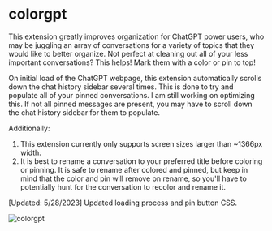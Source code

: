# colorgpt
This extension greatly improves organization for ChatGPT power users, who may be juggling an array of conversations for a variety of topics that they would like to better organize. Not perfect at cleaning out all of your less important conversations? This helps! Mark them with a color or pin to top!

On initial load of the ChatGPT webpage, this extension automatically scrolls down the chat history sidebar several times. This is done to try and populate all of your pinned conversations. I am still working on optimizing this. If not all pinned messages are present, you may have to scroll down the chat history sidebar for them to populate.

Additionally:
1. This extension currently only supports screen sizes larger than ~1366px width.
2. It is best to rename a conversation to your preferred title before coloring or pinning. It is safe to rename after colored and pinned, but keep in mind that the color and pin will remove on rename, so you'll have to potentially hunt for the conversation to recolor and rename it.

[Updated: 5/28/2023]
Updated loading process and pin button CSS.

![colorgpt](https://user-images.githubusercontent.com/22933348/229624789-a4068d2c-a4ef-4340-8a35-f1d28c1efd1d.jpg)
